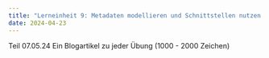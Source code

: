 ```yaml
---
title: "Lerneinheit 9: Metadaten modellieren und Schnittstellen nutzen B (Schnittstellen) (Teil 3/3)"
date: 2024-04-23
---
```


Teil 07.05.24
Ein Blogartikel zu jeder Übung (1000 - 2000 Zeichen)
